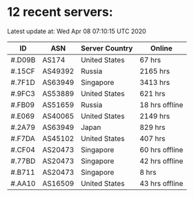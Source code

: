 # 12 recent servers:

Latest update at: Wed Apr 08 07:10:15 UTC 2020

| ID | ASN | Server Country | Online |
| -- | --- | -------------- | ------ |
| #.D09B | AS174 | United States | 67 hrs |
| #.15CF | AS49392 | Russia | 2165 hrs |
| #.7F1D | AS63949 | Singapore | 3413 hrs |
| #.9FC3 | AS53889 | United States | 621 hrs |
| #.FB09 | AS51659 | Russia | 18 hrs offline |
| #.E069 | AS40065 | United States | 2149 hrs |
| #.2A79 | AS63949 | Japan | 829 hrs |
| #.F7DA | AS45102 | United States | 407 hrs |
| #.CF04 | AS20473 | Singapore | 60 hrs offline |
| #.77BD | AS20473 | Singapore | 42 hrs offline |
| #.B711 | AS20473 | Singapore | 8 hrs |
| #.AA10 | AS16509 | United States | 43 hrs offline |


